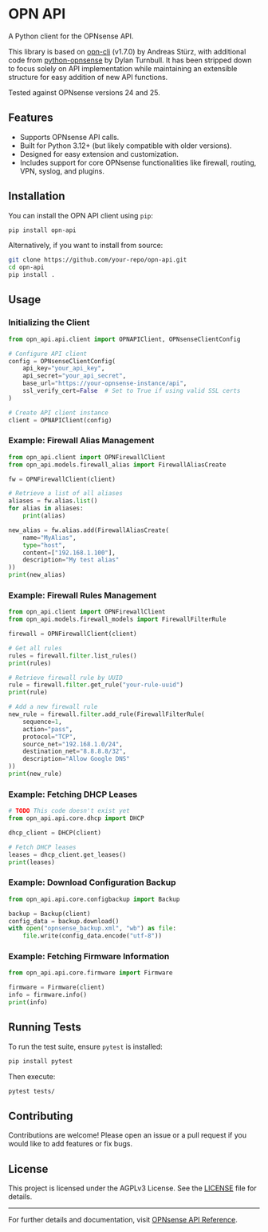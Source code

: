 # OPN API

A Python client for the OPNsense API.

This library is based on [opn-cli](https://github.com/andreas-stuerz/opn-cli) (v1.7.0) by Andreas Stürz, with additional code from [python-opnsense](https://github.com/turnbros/python-opnsense) by Dylan Turnbull.
It has been stripped down to focus solely on API implementation while maintaining an extensible structure for easy addition of new API functions.

Tested against OPNsense versions 24 and 25.

## Features
- Supports OPNsense API calls.
- Built for Python 3.12+ (but likely compatible with older versions).
- Designed for easy extension and customization.
- Includes support for core OPNsense functionalities like firewall, routing, VPN, syslog, and plugins.

## Installation

You can install the OPN API client using `pip`:

```sh
pip install opn-api
```

Alternatively, if you want to install from source:

```sh
git clone https://github.com/your-repo/opn-api.git
cd opn-api
pip install .
```

## Usage

### Initializing the Client

```python
from opn_api.api.client import OPNAPIClient, OPNsenseClientConfig

# Configure API client
config = OPNsenseClientConfig(
    api_key="your_api_key",
    api_secret="your_api_secret",
    base_url="https://your-opnsense-instance/api",
    ssl_verify_cert=False  # Set to True if using valid SSL certs
)

# Create API client instance
client = OPNAPIClient(config)
```

### Example: Firewall Alias Management

```python
from opn_api.client import OPNFirewallClient
from opn_api.models.firewall_alias import FirewallAliasCreate

fw = OPNFirewallClient(client)

# Retrieve a list of all aliases
aliases = fw.alias.list()
for alias in aliases:
    print(alias)

new_alias = fw.alias.add(FirewallAliasCreate(
    name="MyAlias",
    type="host",
    content=["192.168.1.100"],
    description="My test alias"
))
print(new_alias)
```

### Example: Firewall Rules Management

```python
from opn_api.client import OPNFirewallClient
from opn_api.models.firewall_models import FirewallFilterRule

firewall = OPNFirewallClient(client)

# Get all rules
rules = firewall.filter.list_rules()
print(rules)

# Retrieve firewall rule by UUID
rule = firewall.filter.get_rule("your-rule-uuid")
print(rule)

# Add a new firewall rule
new_rule = firewall.filter.add_rule(FirewallFilterRule(
    sequence=1,
    action="pass",
    protocol="TCP",
    source_net="192.168.1.0/24",
    destination_net="8.8.8.8/32",
    description="Allow Google DNS"
))
print(new_rule)
```

### Example: Fetching DHCP Leases

```python
# TODO This code doesn't exist yet
from opn_api.api.core.dhcp import DHCP

dhcp_client = DHCP(client)

# Fetch DHCP leases
leases = dhcp_client.get_leases()
print(leases)
```

### Example: Download Configuration Backup

```python
from opn_api.api.core.configbackup import Backup

backup = Backup(client)
config_data = backup.download()
with open("opnsense_backup.xml", "wb") as file:
    file.write(config_data.encode("utf-8"))
```

### Example: Fetching Firmware Information

```python
from opn_api.api.core.firmware import Firmware

firmware = Firmware(client)
info = firmware.info()
print(info)
```

## Running Tests

To run the test suite, ensure `pytest` is installed:

```sh
pip install pytest
```

Then execute:

```sh
pytest tests/
```

## Contributing

Contributions are welcome! Please open an issue or a pull request if you would like to add features or fix bugs.

## License

This project is licensed under the AGPLv3 License. See the [LICENSE](LICENSE) file for details.

---

For further details and documentation, visit [OPNsense API Reference](https://docs.opnsense.org/development/api.html).


